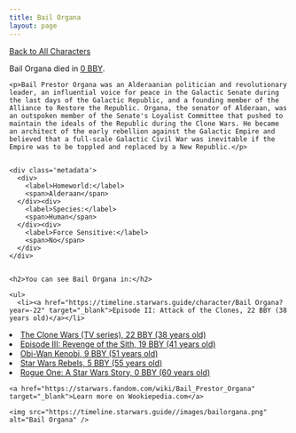 ```yaml
---
title: Bail Organa
layout: page
---
```

<a href="/character" class="smaller">Back to All Characters</a>

<div class="container">
  <div class="col-10">
    <p>
    Bail Organa         died in <a href="https://timeline.starwars.guide/character/Bail Organa?year=0" target="_blank">0 BBY</a>.    
    </p>

    <p>Bail Prestor Organa was an Alderaanian politician and revolutionary leader, an influential voice for peace in the Galactic Senate during the last days of the Galactic Republic, and a founding member of the Alliance to Restore the Republic. Organa, the senator of Alderaan, was an outspoken member of the Senate's Loyalist Committee that pushed to maintain the ideals of the Republic during the Clone Wars. He became an architect of the early rebellion against the Galactic Empire and believed that a full-scale Galactic Civil War was inevitable if the Empire was to be toppled and replaced by a New Republic.</p>


    <div class='metadata'>
      <div>
        <label>Homeworld:</label>
        <span>Alderaan</span>
      </div><div>
        <label>Species:</label>
        <span>Human</span>
      </div><div>
        <label>Force Sensitive:</label>
        <span>No</span>
      </div>
    </div>


    <h2>You can see Bail Organa in:</h2>

    <ul>
      <li><a href="https://timeline.starwars.guide/character/Bail Organa?year=-22" target="_blank">Episode II: Attack of the Clones, 22 BBY (38 years old)</a></li>
  <li><a href="https://timeline.starwars.guide/character/Bail Organa?year=-22" target="_blank">The Clone Wars (TV series), 22 BBY (38 years old)</a></li>
  <li><a href="https://timeline.starwars.guide/character/Bail Organa?year=-19" target="_blank">Episode III: Revenge of the Sith, 19 BBY (41 years old)</a></li>
  <li><a href="https://timeline.starwars.guide/character/Bail Organa?year=-9" target="_blank">Obi-Wan Kenobi, 9 BBY (51 years old)</a></li>
  <li><a href="https://timeline.starwars.guide/character/Bail Organa?year=-5" target="_blank">Star Wars Rebels, 5 BBY (55 years old)</a></li>
  <li><a href="https://timeline.starwars.guide/character/Bail Organa?year=0" target="_blank">Rogue One: A Star Wars Story, 0 BBY (60 years old)</a></li>
    </ul>

    <a href="https://starwars.fandom.com/wiki/Bail_Prestor_Organa" target="_blank">Learn more on Wookiepedia.com</a>
  </div>
  <div class="character_image col-2">
    
    <img src="https://timeline.starwars.guide//images/bailorgana.png" alt="Bail Organa" />
  </div>
</div>

